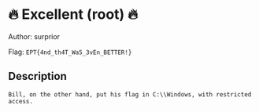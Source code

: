 # 🔥 Excellent (root) 🔥
Author: surprior

Flag: `EPT{4nd_th4T_Wa5_3vEn_BETTER!}`
## Description
```
Bill, on the other hand, put his flag in C:\\Windows, with restricted access.
```

